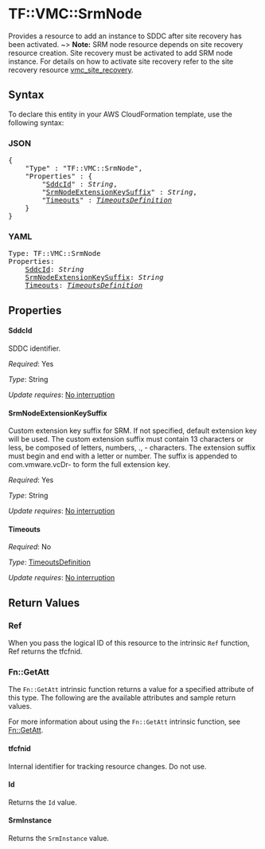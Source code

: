 # TF::VMC::SrmNode

Provides a resource to add an instance to SDDC after site recovery has been activated.
~> **Note:** SRM node resource depends on site recovery resource creation. Site recovery must be activated to add SRM node instance. For details on how to activate site recovery refer to the site recovery resource [vmc_site_recovery](https://www.terraform.io/docs/providers/vmc/r/site_recovery.html).

## Syntax

To declare this entity in your AWS CloudFormation template, use the following syntax:

### JSON

<pre>
{
    "Type" : "TF::VMC::SrmNode",
    "Properties" : {
        "<a href="#sddcid" title="SddcId">SddcId</a>" : <i>String</i>,
        "<a href="#srmnodeextensionkeysuffix" title="SrmNodeExtensionKeySuffix">SrmNodeExtensionKeySuffix</a>" : <i>String</i>,
        "<a href="#timeouts" title="Timeouts">Timeouts</a>" : <i><a href="timeoutsdefinition.md">TimeoutsDefinition</a></i>
    }
}
</pre>

### YAML

<pre>
Type: TF::VMC::SrmNode
Properties:
    <a href="#sddcid" title="SddcId">SddcId</a>: <i>String</i>
    <a href="#srmnodeextensionkeysuffix" title="SrmNodeExtensionKeySuffix">SrmNodeExtensionKeySuffix</a>: <i>String</i>
    <a href="#timeouts" title="Timeouts">Timeouts</a>: <i><a href="timeoutsdefinition.md">TimeoutsDefinition</a></i>
</pre>

## Properties

#### SddcId

SDDC identifier.

_Required_: Yes

_Type_: String

_Update requires_: [No interruption](https://docs.aws.amazon.com/AWSCloudFormation/latest/UserGuide/using-cfn-updating-stacks-update-behaviors.html#update-no-interrupt)

#### SrmNodeExtensionKeySuffix

Custom extension key suffix for SRM. If not specified, default extension key will be used.
The custom extension suffix must contain 13 characters or less, be composed of letters, numbers, ., - characters.
The extension suffix must begin and end with a letter or number. The suffix is appended to com.vmware.vcDr- to form the full extension key.

_Required_: Yes

_Type_: String

_Update requires_: [No interruption](https://docs.aws.amazon.com/AWSCloudFormation/latest/UserGuide/using-cfn-updating-stacks-update-behaviors.html#update-no-interrupt)

#### Timeouts

_Required_: No

_Type_: <a href="timeoutsdefinition.md">TimeoutsDefinition</a>

_Update requires_: [No interruption](https://docs.aws.amazon.com/AWSCloudFormation/latest/UserGuide/using-cfn-updating-stacks-update-behaviors.html#update-no-interrupt)

## Return Values

### Ref

When you pass the logical ID of this resource to the intrinsic `Ref` function, Ref returns the tfcfnid.

### Fn::GetAtt

The `Fn::GetAtt` intrinsic function returns a value for a specified attribute of this type. The following are the available attributes and sample return values.

For more information about using the `Fn::GetAtt` intrinsic function, see [Fn::GetAtt](https://docs.aws.amazon.com/AWSCloudFormation/latest/UserGuide/intrinsic-function-reference-getatt.html).

#### tfcfnid

Internal identifier for tracking resource changes. Do not use.

#### Id

Returns the <code>Id</code> value.

#### SrmInstance

Returns the <code>SrmInstance</code> value.

